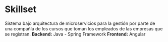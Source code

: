 # Skillset
Sistema bajo arquitectura de microservicios para la gestión por parte de una compañía de los cursos que toman los empleados de las empresas que se registran.
__Backend:__ Java - Spring Framework
__Frontend:__ Angular
